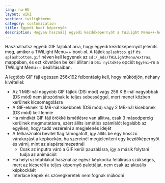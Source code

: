 ```yaml
---
lang: hu-HU
layout: wiki
section: twilightmenu
category: customization
title: Egyedi boot képernyők
description: Hogyan használj egyedi kezdőképernyőt a TWiLight Menu++-hoz
---
```


Használhatsz egyedi GIF fájlokat arra, hogy egyedi kezdőképernyőt jeleníts meg, amikor a TWiLight Menu++ boot-ol. A fájlok `splashtop.gif` és `splashbottom.gif` néven kell legyenek az `sd:/_nds/TWiLightMenu/extras`, mappában, és ezt követően be kell állítani a `DSi nyitókép` opciót `Egyéni`-re a TWiLight Menu++ beállításaiban.

A legtöbb GIF fájl egészen 256x192 felbontásig kell, hogy működjön, néhány kivétellel:
- Az 1 MiB-nál nagyobb GIF fájlok (DSi mód) vagy 256 KiB-nál nagyobbak (DS mód) nem játszódnak le teljes sebességgel, mert menet közben kerülnek kicsomagolásra
- A GIF-eknek 10 MB-nál kisebbnek (DSi mód) vagy 2 MB-nál kisebbnek (DS mód) kell lennie
- Ha mindkét GIF fájl örökké ismétlésre van állítva, csak 3 másodpercig kerülnek megmutatásra, ezért állíts ismétlés számlálót legalább az egyiken, hogy tudd vezérelni a megjelenés idejét
- A felhasználói bevitel flag támogatott, így állíts be egy hosszú várakozást a képkockán, ha szeretnél megjeleníteni egy kezdőképernyőt és várni, mint az alapértelmezettnél
   - Csak az inputra váró a GIF kerül pauzálásra, így a másik folytani tudja az animációt
- Ha helyi színtáblákat használ az egész képkocka felülírása szükséges, mert az kicseréli a teljes képernyő palettáját, nem csak az aktuális képkockáét
- Interlace képek és szövegkeretek nem fognak működni
